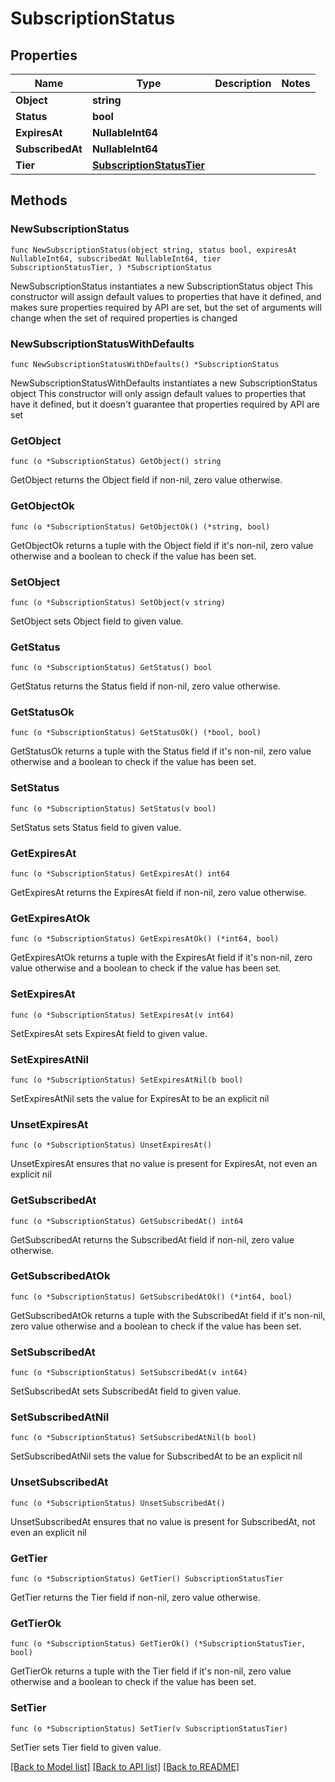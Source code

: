 # SubscriptionStatus

## Properties

Name | Type | Description | Notes
------------ | ------------- | ------------- | -------------
**Object** | **string** |  | 
**Status** | **bool** |  | 
**ExpiresAt** | **NullableInt64** |  | 
**SubscribedAt** | **NullableInt64** |  | 
**Tier** | [**SubscriptionStatusTier**](SubscriptionStatusTier.md) |  | 

## Methods

### NewSubscriptionStatus

`func NewSubscriptionStatus(object string, status bool, expiresAt NullableInt64, subscribedAt NullableInt64, tier SubscriptionStatusTier, ) *SubscriptionStatus`

NewSubscriptionStatus instantiates a new SubscriptionStatus object
This constructor will assign default values to properties that have it defined,
and makes sure properties required by API are set, but the set of arguments
will change when the set of required properties is changed

### NewSubscriptionStatusWithDefaults

`func NewSubscriptionStatusWithDefaults() *SubscriptionStatus`

NewSubscriptionStatusWithDefaults instantiates a new SubscriptionStatus object
This constructor will only assign default values to properties that have it defined,
but it doesn't guarantee that properties required by API are set

### GetObject

`func (o *SubscriptionStatus) GetObject() string`

GetObject returns the Object field if non-nil, zero value otherwise.

### GetObjectOk

`func (o *SubscriptionStatus) GetObjectOk() (*string, bool)`

GetObjectOk returns a tuple with the Object field if it's non-nil, zero value otherwise
and a boolean to check if the value has been set.

### SetObject

`func (o *SubscriptionStatus) SetObject(v string)`

SetObject sets Object field to given value.


### GetStatus

`func (o *SubscriptionStatus) GetStatus() bool`

GetStatus returns the Status field if non-nil, zero value otherwise.

### GetStatusOk

`func (o *SubscriptionStatus) GetStatusOk() (*bool, bool)`

GetStatusOk returns a tuple with the Status field if it's non-nil, zero value otherwise
and a boolean to check if the value has been set.

### SetStatus

`func (o *SubscriptionStatus) SetStatus(v bool)`

SetStatus sets Status field to given value.


### GetExpiresAt

`func (o *SubscriptionStatus) GetExpiresAt() int64`

GetExpiresAt returns the ExpiresAt field if non-nil, zero value otherwise.

### GetExpiresAtOk

`func (o *SubscriptionStatus) GetExpiresAtOk() (*int64, bool)`

GetExpiresAtOk returns a tuple with the ExpiresAt field if it's non-nil, zero value otherwise
and a boolean to check if the value has been set.

### SetExpiresAt

`func (o *SubscriptionStatus) SetExpiresAt(v int64)`

SetExpiresAt sets ExpiresAt field to given value.


### SetExpiresAtNil

`func (o *SubscriptionStatus) SetExpiresAtNil(b bool)`

 SetExpiresAtNil sets the value for ExpiresAt to be an explicit nil

### UnsetExpiresAt
`func (o *SubscriptionStatus) UnsetExpiresAt()`

UnsetExpiresAt ensures that no value is present for ExpiresAt, not even an explicit nil
### GetSubscribedAt

`func (o *SubscriptionStatus) GetSubscribedAt() int64`

GetSubscribedAt returns the SubscribedAt field if non-nil, zero value otherwise.

### GetSubscribedAtOk

`func (o *SubscriptionStatus) GetSubscribedAtOk() (*int64, bool)`

GetSubscribedAtOk returns a tuple with the SubscribedAt field if it's non-nil, zero value otherwise
and a boolean to check if the value has been set.

### SetSubscribedAt

`func (o *SubscriptionStatus) SetSubscribedAt(v int64)`

SetSubscribedAt sets SubscribedAt field to given value.


### SetSubscribedAtNil

`func (o *SubscriptionStatus) SetSubscribedAtNil(b bool)`

 SetSubscribedAtNil sets the value for SubscribedAt to be an explicit nil

### UnsetSubscribedAt
`func (o *SubscriptionStatus) UnsetSubscribedAt()`

UnsetSubscribedAt ensures that no value is present for SubscribedAt, not even an explicit nil
### GetTier

`func (o *SubscriptionStatus) GetTier() SubscriptionStatusTier`

GetTier returns the Tier field if non-nil, zero value otherwise.

### GetTierOk

`func (o *SubscriptionStatus) GetTierOk() (*SubscriptionStatusTier, bool)`

GetTierOk returns a tuple with the Tier field if it's non-nil, zero value otherwise
and a boolean to check if the value has been set.

### SetTier

`func (o *SubscriptionStatus) SetTier(v SubscriptionStatusTier)`

SetTier sets Tier field to given value.



[[Back to Model list]](../README.md#documentation-for-models) [[Back to API list]](../README.md#documentation-for-api-endpoints) [[Back to README]](../README.md)


